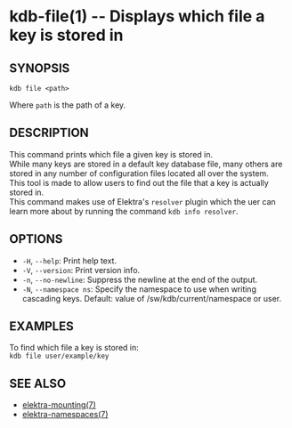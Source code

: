 kdb-file(1) -- Displays which file a key is stored in
=====================================================

## SYNOPSIS

`kdb file <path>`  

Where `path` is the path of a key.  

## DESCRIPTION

This command prints which file a given key is stored in.  
While many keys are stored in a default key database file, many others are stored in any number of configuration files located all over the system.  
This tool is made to allow users to find out the file that a key is actually stored in.  
This command makes use of Elektra's `resolver` plugin which the uer can learn more about by running the command `kdb info resolver`.

## OPTIONS

- `-H`, `--help`:
  Print help text.
- `-V`, `--version`:
  Print version info.
- `-n`, `--no-newline`:
  Suppress the newline at the end of the output.
- `-N`, `--namespace ns`:
  Specify the namespace to use when writing cascading keys.
  Default: value of /sw/kdb/current/namespace or user.


## EXAMPLES

To find which file a key is stored in:  
	`kdb file user/example/key`  

## SEE ALSO

- [elektra-mounting(7)](elektra-mounting.md)
- [elektra-namespaces(7)](elektra-namespaces.md)
